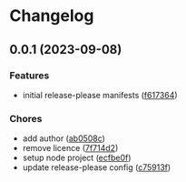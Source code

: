 # Changelog

## 0.0.1 (2023-09-08)


### Features

* initial release-please manifests ([f617364](https://github.com/DefinitelyATestOrg/sdk-node/commit/f617364fd5968cc5e142c666d597a3e4e94dd037))


### Chores

* add author ([ab0508c](https://github.com/DefinitelyATestOrg/sdk-node/commit/ab0508c5f991ccaf5c369ea7333323493e3b03b8))
* remove licence ([7f714d2](https://github.com/DefinitelyATestOrg/sdk-node/commit/7f714d297adb1a97d17a26a696b5eebb7438d2e0))
* setup node project ([ecfbe0f](https://github.com/DefinitelyATestOrg/sdk-node/commit/ecfbe0ffb4be21f1b4dd7afa1959180e05da4b32))
* update release-please config ([c75913f](https://github.com/DefinitelyATestOrg/sdk-node/commit/c75913f7f41cd3ab7f0e725703e5bf5aacd5d023))
